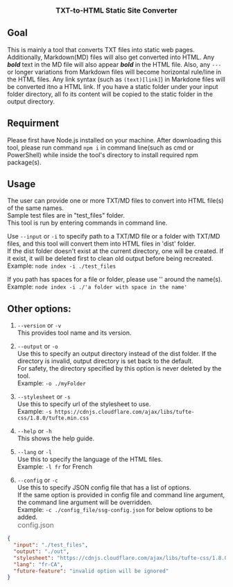 <h3 align="center">TXT-to-HTML Static Site Converter</h3>

## Goal

This is mainly a tool that converts TXT files into static web pages. Additionally, Markdown(MD) files will also get converted into HTML. Any **_bold_** text in the MD file will also appear **_bold_** in the HTML file. Also, any `---` or longer variations from Markdown files will become horizontal rule/line in the HTML files.
Any link syntax (such as `(text)[link]`) in Markdone files will be converted itno a HTML link.
If you have a static folder under your input folder directory, all fo its content will be copied to the static folder in the output directory.

## Requirment

Please first have Node.js installed on your machine. After downloading this tool, please run command `npm i` in command line(such as cmd or PowerShell) while inside the tool's directory to install required npm package(s).

## Usage

The user can provide one or more TXT/MD files to convert into HTML file(s) of the same names.<br />
Sample test files are in "test_files" folder.<br />
This tool is run by entering commands in command line.<br />

Use `--input` or `-i` to specify path to a TXT/MD file or a folder with TXT/MD files, and this tool will convert them into HTML files in 'dist' folder.<br />
If the dist folder doesn't exist at the current directory, one will be created. If it exist, it will be deleted first to clean old output before being recreated.<br />
Example: `node index -i ./test_files`

If you path has spaces for a file or folder, please use '' around the name(s).<br />
Example: `node index -i ./'a folder with space in the name'`

## Other options:

1. `--version` or `-v`<br />
   This provides tool name and its version.

2. `--output` or `-o`<br />
   Use this to specify an output directory instead of the dist folder. If the directory is invalid, output directory is set back to the default.<br />
   For safety, the directory specified by this option is never deleted by the tool.<br />
   Example: `-o ./myFolder`

3. `--stylesheet` or `-s`<br />
   Use this to specify url of the stylesheet to use.<br />
   Example: `-s https://cdnjs.cloudflare.com/ajax/libs/tufte-css/1.8.0/tufte.min.css`

4. `--help` or `-h`<br />
   This shows the help guide.

5. `--lang` or `-l`<br />
   Use this to specify the language of the HTML files.<br />
   Example: `-l fr` for French

6. `--config` or `-c`<br />
   Use this to specify JSON config file that has a list of options.<br />
   If the same option is provided in config file and command line argument, the command line argument will be overridden.<br />
   Example: `-c ./config_file/ssg-config.json` for below options to be added.<br />
   <span style="color:dimgray;;font-size:16px">config.json</span>

```json
{
  "input": "./test_files",
  "output": "./out",
  "stylesheet": "https://cdnjs.cloudflare.com/ajax/libs/tufte-css/1.8.0/tufte.min.css",
  "lang": "fr-CA",
  "future-feature": "invalid option will be ignored"
}
```
